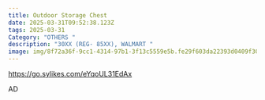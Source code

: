 ```yaml
---
title: Outdoor Storage Chest
date: 2025-03-31T09:52:38.123Z
tags: 2025-03-31
Category: "OTHERS "
description: "30XX (REG- 85XX), WALMART "
image: img/8f72a36f-9cc1-4314-97b1-3f13c5559e5b.fe29f603da22393d0409f30634e518d7.webp
---
```

<!--StartFragment-->

https://go.sylikes.com/eYqoUL31EdAx

<!--EndFragment--> AD